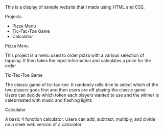 
This is a display of sample website that I made using HTML and CSS.

Projects

- Pizza Menu
- Tic-Tac-Toe Game
- Calculator


Pizza Menu

This project is a menu used to order pizza with a various selection of topping. 
It then takes the input information and calculates a price for the order


Tic-Tac-Toe Game

The classic game of tic-tac-toe. It randomly rolls dice to select which of the two players goes first
and then users are off playing the classic game. Users can decide which token each players wanted to use and the winner is celebrreated with music
and flashing lights

Calculator

A basic 4 function calculator. Users can add, subtract, multiply, and divide on a sleek web version of a calculator.